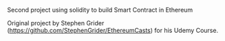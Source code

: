 Second project using solidity to build Smart Contract in Ethereum

Original project by Stephen Grider (https://github.com/StephenGrider/EthereumCasts) for his Udemy Course.
